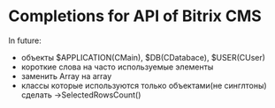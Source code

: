 ﻿# Completions for API of Bitrix CMS

In future:

- объекты $APPLICATION(CMain), $DB(CDatabace), $USER(CUser)
- короткие слова на часто используемые элементы
- заменить Array на array
- классы которые используются только объектами(не синглтоны) сделать ->SelectedRowsCount() 